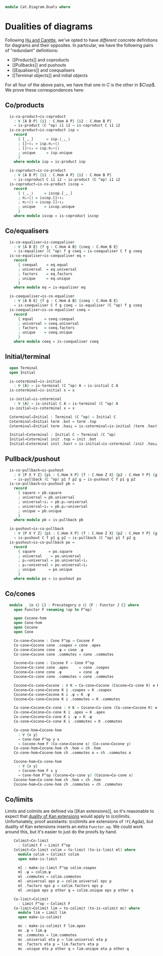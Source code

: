 <!--
```agda
open import Cat.Diagram.Colimit.Cocone
open import Cat.Diagram.Colimit.Base
open import Cat.Diagram.Coequaliser
open import Cat.Diagram.Limit.Base
open import Cat.Diagram.Limit.Cone
open import Cat.Diagram.Coproduct
open import Cat.Diagram.Equaliser
open import Cat.Diagram.Pullback
open import Cat.Diagram.Terminal
open import Cat.Diagram.Initial
open import Cat.Diagram.Product
open import Cat.Diagram.Pushout
open import Cat.Prelude
```
-->

```agda
module Cat.Diagram.Duals where
```

<!--
```agda
module _ {o ℓ} {C : Precategory o ℓ} where
  private module C = Precategory C
```
-->

# Dualities of diagrams

Following [Hu and Carette][agda-categories], we've opted to have
_different_ concrete definitions for diagrams and their opposites. In
particular, we have the following pairs of "redundant" definitions:

[agda-categories]: https://arxiv.org/abs/2005.07059

- [[Products]] and coproducts
- [[Pullbacks]] and pushouts
- [[Equalisers]] and coequalisers
- [[Terminal objects]] and initial objects

For all four of the above pairs, we have that one in $C$ is the other in
$C\op$. We prove these correspondences here:

## Co/products

```agda
  is-co-product→is-coproduct
    : ∀ {A B P} {i1 : C.Hom A P} {i2 : C.Hom B P}
    → is-product (C ^op) i1 i2 → is-coproduct C i1 i2
  is-co-product→is-coproduct isp =
    record
      { [_,_]      = isp.⟨_,_⟩
      ; []∘ι₁ = isp.π₁∘⟨⟩
      ; []∘ι₂ = isp.π₂∘⟨⟩
      ; unique     = isp.unique
      }
    where module isp = is-product isp

  is-coproduct→is-co-product
    : ∀ {A B P} {i1 : C.Hom A P} {i2 : C.Hom B P}
    → is-coproduct C i1 i2 → is-product (C ^op) i1 i2
  is-coproduct→is-co-product iscop =
    record
      { ⟨_,_⟩     = iscop.[_,_]
      ; π₁∘⟨⟩ = iscop.[]∘ι₁
      ; π₂∘⟨⟩ = iscop.[]∘ι₂
      ; unique    = iscop.unique
      }
    where module iscop = is-coproduct iscop
```

## Co/equalisers

```agda
  is-co-equaliser→is-coequaliser
    : ∀ {A B E} {f g : C.Hom A B} {coeq : C.Hom B E}
    → is-equaliser (C ^op) f g coeq → is-coequaliser C f g coeq
  is-co-equaliser→is-coequaliser eq =
    record
      { coequal    = eq.equal
      ; universal  = eq.universal
      ; factors    = eq.factors
      ; unique     = eq.unique
      }
    where module eq = is-equaliser eq

  is-coequaliser→is-co-equaliser
    : ∀ {A B E} {f g : C.Hom A B} {coeq : C.Hom B E}
    → is-coequaliser C f g coeq → is-equaliser (C ^op) f g coeq
  is-coequaliser→is-co-equaliser coeq =
    record
      { equal     = coeq.coequal
      ; universal = coeq.universal
      ; factors   = coeq.factors
      ; unique    = coeq.unique
      }
    where module coeq = is-coequaliser coeq
```

## Initial/terminal

```agda
  open Terminal
  open Initial

  is-coterminal→is-initial
    : ∀ {A} → is-terminal (C ^op) A → is-initial C A
  is-coterminal→is-initial x = x

  is-initial→is-coterminal
    : ∀ {A} → is-initial C A → is-terminal (C ^op) A
  is-initial→is-coterminal x = x

  Coterminal→Initial : Terminal (C ^op) → Initial C
  Coterminal→Initial term .bot = term .top
  Coterminal→Initial term .has⊥ = is-coterminal→is-initial (term .has⊤)

  Initial→Coterminal : Initial C → Terminal (C ^op)
  Initial→Coterminal init .top = init .bot
  Initial→Coterminal init .has⊤ = is-initial→is-coterminal (init .has⊥)
```

## Pullback/pushout

```agda
  is-co-pullback→is-pushout
    : ∀ {P X Y Z} {p1 : C.Hom X P} {f : C.Hom Z X} {p2 : C.Hom Y P} {g : C.Hom Z Y}
    → is-pullback (C ^op) p1 f p2 g → is-pushout C f p1 g p2
  is-co-pullback→is-pushout pb =
    record
      { square = pb.square
      ; universal = pb.universal
      ; universal∘i₁ = pb.p₁∘universal
      ; universal∘i₂ = pb.p₂∘universal
      ; unique = pb.unique
      }
    where module pb = is-pullback pb

  is-pushout→is-co-pullback
    : ∀ {P X Y Z} {p1 : C.Hom X P} {f : C.Hom Z X} {p2 : C.Hom Y P} {g : C.Hom Z Y}
    → is-pushout C f p1 g p2 → is-pullback (C ^op) p1 f p2 g
  is-pushout→is-co-pullback po =
    record
      { square      = po.square
      ; universal    = po.universal
      ; p₁∘universal = po.universal∘i₁
      ; p₂∘universal = po.universal∘i₂
      ; unique      = po.unique
      }
    where module po = is-pushout po
```

## Co/cones

```agda
  module _ {o ℓ} {J : Precategory o ℓ} {F : Functor J C} where
    open Functor F renaming (op to F^op)

    open Cocone-hom
    open Cone-hom
    open Cocone
    open Cone

    Co-cone→Cocone : Cone F^op → Cocone F
    Co-cone→Cocone cone .coapex = cone .apex
    Co-cone→Cocone cone .ψ = cone .ψ
    Co-cone→Cocone cone .commutes = cone .commutes

    Cocone→Co-cone : Cocone F → Cone F^op
    Cocone→Co-cone cone .apex     = cone .coapex
    Cocone→Co-cone cone .ψ        = cone .ψ
    Cocone→Co-cone cone .commutes = cone .commutes

    Cocone→Co-cone→Cocone : ∀ K → Co-cone→Cocone (Cocone→Co-cone K) ≡ K
    Cocone→Co-cone→Cocone K i .coapex = K .coapex
    Cocone→Co-cone→Cocone K i .ψ = K .ψ
    Cocone→Co-cone→Cocone K i .commutes = K .commutes

    Co-cone→Cocone→Co-cone : ∀ K → Cocone→Co-cone (Co-cone→Cocone K) ≡ K
    Co-cone→Cocone→Co-cone K i .apex = K .apex
    Co-cone→Cocone→Co-cone K i .ψ = K .ψ
    Co-cone→Cocone→Co-cone K i .commutes = K .commutes

    Co-cone-hom→Cocone-hom
      : ∀ {x y}
      → Cone-hom F^op y x
      → Cocone-hom F (Co-cone→Cocone x) (Co-cone→Cocone y)
    Co-cone-hom→Cocone-hom ch .hom = ch .hom
    Co-cone-hom→Cocone-hom ch .commutes o = ch .commutes o

    Cocone-hom→Co-cone-hom
      : ∀ {x y}
      → Cocone-hom F x y
      → Cone-hom F^op (Cocone→Co-cone y) (Cocone→Co-cone x)
    Cocone-hom→Co-cone-hom ch .hom = ch .hom
    Cocone-hom→Co-cone-hom ch .commutes = ch .commutes
```

## Co/limits

Limits and colimits are defined via [[Kan extensions]], so it's reasonable
to expect that [duality of Kan extensions] would apply to (co)limits.
Unfortunately, proof assistants: (co)limits are extensions of
`!F`{.Agda}, but duality of Kan extensions inserts an extra `Functor.op`.
We could work around this, but it's easier to just do the proofs by hand.

[duality of Kan extensions]: Cat.Functor.Kan.Duality.html

```agda
    Colimit→Co-limit
      : Colimit F → Limit F^op
    Colimit→Co-limit colim = to-limit (to-is-limit ml) where
      module colim = Colimit colim
      open make-is-limit

      ml : make-is-limit F^op colim.coapex
      ml .ψ = colim.ψ
      ml .commutes = colim.commutes
      ml .universal eps p = colim.universal eps p
      ml .factors eps p = colim.factors eps p
      ml .unique eps p other q = colim.unique eps p other q

    Co-limit→Colimit
      : Limit F^op → Colimit F
    Co-limit→Colimit lim = to-colimit (to-is-colimit mc) where
      module lim = Limit lim
      open make-is-colimit

      mc : make-is-colimit F lim.apex
      mc .ψ = lim.ψ
      mc .commutes = lim.commutes
      mc .universal eta p = lim.universal eta p
      mc .factors eta p = lim.factors eta p
      mc .unique eta p other q = lim.unique eta p other q
```
